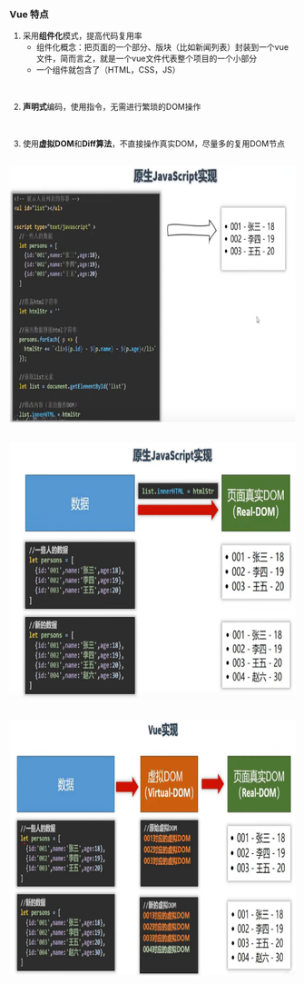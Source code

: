 ### Vue 特点

1. 采用**组件化**模式，提高代码复用率
    - 组件化概念：把页面的一个部分、版块（比如新闻列表）封装到一个vue文件，简而言之，就是一个vue文件代表整个项目的一个小部分
    - 一个组件就包含了（HTML，CSS，JS）

<br>

2. **声明式**编码，使用指令，无需进行繁琐的DOM操作

<br>

3. 使用**虚拟DOM**和**Diff算法**，不直接操作真实DOM，尽量多的复用DOM节点

<br>

<img src="./img/原生js.png" height="450" width="800">


<br>

<br>

<br>

<img src="./img/原生DOM.png" height="450" width="800">


<br>

<br>

<br>

<img src="./img/虚拟DOM.png" height="450" width="800">

<br>

<br>

<br>

<br>

<br>

<br>


